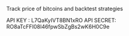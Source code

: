 Track price of bitcoins and backtest strategies


API KEY   : L7QaKyIVT8BN1xRO
API SECRET: RO8aTcFFI08l46fpwSbZgBs2wK6H0C9e


